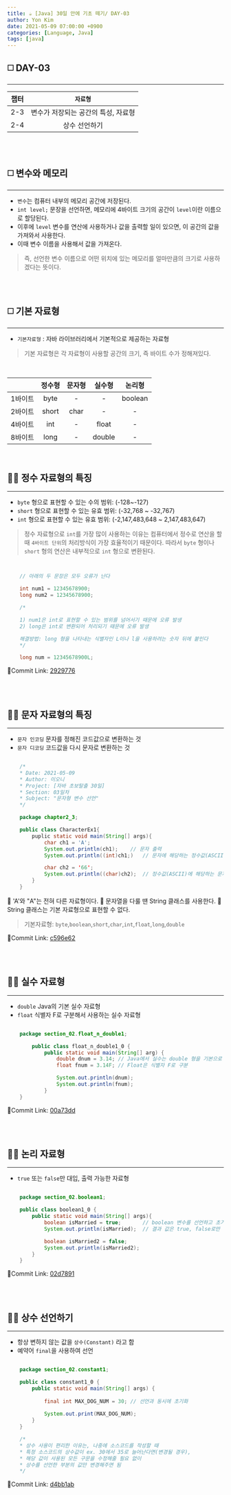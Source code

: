 ```yaml
---
title: ☕️ [Java] 30일 안에 기초 떼기/ DAY-03
author: Yon Kim
date: 2021-05-09 07:00:00 +0900
categories: [Language, Java]
tags: [java]
---
```


## ◻️ **DAY-03**
---

|챕터|`자료형`|
|:---:|:---:|
|2-3|변수가 저장되는 공간의 특성, 자료형|
|2-4|상수 선언하기|



<br><br>

## ◻️ **변수와 메모리**
---

- `변수`는 컴퓨터 내부의 메모리 공간에 저장된다.
- `int level;` 문장을 선언하면, 메모리에 4바이트 크기의 공간이 `level`이란 이름으로 할당된다.
- 이후에 `level` 변수를 연산에 사용하거나 값을 출력할 일이 있으면, 이 공간의 값을 가져와서 사용한다.
- 이때 변수 이름을 사용해서 값을 가져온다.

> 즉, 선언한 변수 이름으로 어떤 위치에 있는 메모리를 얼마만큼의 크기로 사용하겠다는 뜻이다.

<br><br>

## ◻️ **기본 자료형**
---

- `기본자료형` : 자바 라이브러리에서 기본적으로 제공하는 자료형
> 기본 자료형은 각 자료형이 사용할 공간의 크기, 즉 바이트 수가 정해져있다.

<br>

||정수형|문자형|실수형|논리형|
|:---:|:---:|:---:|:---:|:---:|
|1바이트|byte|-|-|boolean|
|2바이트|short|char|-|-|
|4바이트|int|-|float|-|
|8바이트|long|-|double|-|

<br>

## 🧙‍♂️ **정수 자료형의 특징**
---


- `byte` 형으로 표현할 수 있는 수의 범위: (-128~-127)
- `short` 형으로 표현할 수 있는 유효 범위: (-32,768 ~ -32,767)
- `int` 형으로 표현할 수 있는 유효 범위: (-2,147,483,648 ~ 2,147,483,647)

> 정수 자료형으로 `int`를 가장 많이 사용하는 이유는 
컴퓨터에서 정수로 연산을 할 때 `4바이트 단위`의 처리방식이 가장 효율적이기 때문이다. 
따라서 `byte` 형이나 `short` 형의 연산은 내부적으로 `int` 형으로 변환된다. 

```java


    // 아래의 두 문장은 모두 오류가 난다

    int num1 = 12345678900;
    long num2 = 12345678900;

    /*

    1) num1은 int로 표현할 수 있는 범위를 넘어서기 때문에 오류 발생
    2) long은 int로 변환되어 처리되기 때문에 오류 발생

    해결방법: long 형을 나타내는 식별자인 L이나 l을 사용하려는 숫자 뒤에 붙인다
    */

    long num = 12345678900L;


```

🚩Commit Link: [2929776](https://github.com/yyyy-oniiii/Java/blob/main/Basic/src/section_02/characterex1/characterex1_0.java)

<br><Br>



## 🧙‍♂️ **문자 자료형의 특징**
---


- `문자 인코딩` 문자를 정해진 코드값으로 변환하는 것
- `문자 디코딩` 코드값을 다시 문자로 변환하는 것

```java

    /*
    * Date: 2021-05-09
    * Author: 이오니
    * Project: [자바 초보탈출 30일]
    * Section: 03일차
    * Subject: "문자형 변수 선언"
    */

    package chapter2_3;

    public class CharacterEx1{
        puplic static void main(String[] args){
            char ch1 = 'A';
            System.out.println(ch1);    // 문자 출력
            System.out.println((int)ch1;)   // 문자에 해당하는 정수값(ASCII) 출력

            char ch2 = '66';
            System.out.println((char)ch2);  // 정수값(ASCII)에 해당하는 문자 출력
        }
    }

```

👀 'A'와 "A"는 전혀 다른 자료형이다.
👀 문자열을 다룰 땐 String 클래스를 사용한다.
👀 String 클래스는 기본 자료형으로 표현할 수 없다.

> 기본자료형: `byte`,`boolean`,`short`,`char`,`int`,`float`,`long`,`double`

🚩Commit Link: [c596e62](https://github.com/yyyy-oniiii/Java/blob/main/Basic/src/section_02/characterex1/characterex1_1.java)

<br><Br>


## 🧙‍♂️ **실수 자료형**
---


- `double` Java의 기본 실수 자료형
- `float` 식별자 F로 구분해서 사용하는 실수 자료형

```java

    package section_02.float_n_double1;

        public class float_n_double1_0 {
            public static void main(String[] arg) {
                double dnum = 3.14; // Java에서 실수는 double 형을 기본으로 사용
                float fnum = 3.14F; // Float은 식별자 F로 구분

                System.out.println(dnum);
                System.out.println(fnum);
            }
    }

```

🚩Commit Link: [00a73dd](https://github.com/yyyy-oniiii/Java/blob/main/Basic/src/section_02/float_n_double1)


<br><Br>


## 🧙‍♂️ **논리 자료형**
---

- `true` 또는 `false`만 대입, 출력 가능한 자료형

```java

    package section_02.boolean1;

    public class boolean1_0 {
        public static void main(String[] args){
            boolean isMarried = true;       // boolean 변수를 선언하고 초기화
            System.out.println(isMarried);  // 결과 값은 true, false로만 출력

            boolean isMarried2 = false;
            System.out.println(isMarried2);
        }
    }

```

🚩Commit Link: [02d7891](https://github.com/yyyy-oniiii/Java/blob/main/Basic/src/section_02/boolean1)


<br><Br>


## 🧙‍♂️ **상수 선언하기**
---

- 항상 변하지 않는 값을 `상수(Constant)` 라고 함
- 예약어 `final`을 사용하여 선언

```java

    package section_02.constant1;

    public class constant1_0 {
        public static void main(String[] args) {
            
            final int MAX_DOG_NUM = 30; // 선언과 동시에 초기화
            
            System.out.print(MAX_DOG_NUM);
        }
    }

    /*
    * 상수 사용이 편리한 이유는, 나중에 소스코드를 작성할 때
    * 특정 소스코드의 상수값이 ex. 30에서 35로 늘어난다면(변경될 경우), 
    * 해당 값이 사용된 모든 구문을 수정해줄 필요 없이
    * 상수를 선언한 부분의 값만 변경해주면 됨
    */

```

🚩Commit Link: [d4bb1ab](https://github.com/yyyy-oniiii/Java/blob/main/Basic/src/section_02/constant1/constant1_0.java)
